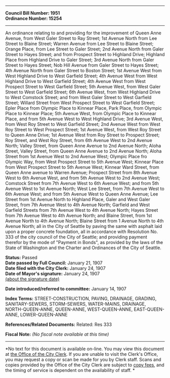 * * * * *  
  
**Council Bill Number: [](#h0)[](#h2)1951**   
**Ordinance Number: 15254**  
  
* * * * *  
  
An ordinance relating to and providing for the improvement of Queen Anne Avenue, from West Galer Street to Ray Street; 1st Avenue North from Lee Street to Blaine Street; Warren Avenue from Lee Street to Blaine Street; Orange Place, from Lee Street to Galer Street; 2nd Avenue North from Galer Street to Hayes Street; and from Prospect Street to Highland Drive; Highland Place from Highland Drive to Galer Street; 3rd Avenue North from Galer Street to Hayes Street; Nob Hill Avenue from Galer Street to Hayes Street; 4th Avenue North from Galer Street to Boston Street; 1st Avenue West from West Highland Drive to West Garfield Street; 4th Avenue West from West Highland Drive to West Garfield Street; 4th Avenue West from West Prospect Street to West Garfield Street; 5th Avenue West, from West Galer Street to West Garfield Street; 6th Avenue West, from West Highland Drive to West Comstock Street; and from West Galer Street to West Garfield Street; Willard Street from West Prospect Street to West Garfield Street; Epler Place from Olympic Place to Kinnear Place, Park Place, from Olympic Place to Kinnear Place; 5th Avenue West, from Olympic Place to Kinnear Place, and from 5th Avenue West to West Highland Drive; 3rd Avenue West, from West Roy Street to West Garfield Street; 2nd Avenue West from West Roy Street to West Prospect Street; 1st Avenue West, from West Roy Street to Queen Anne Drive; 1st Avenue West from Roy Street to Prospect Street; Roy Street, and West Roy Street, from 6th Avenue West to 2nd Avenue North; Valley Street, from Queen Anne Avenue to 2nd Avenue North; Aloha Street, Valley Street, from Queen Anne Avenue to 2nd Avenue North; Aloha Street from 1st Avenue West to 2nd Avenue West; Olympic Place fro Olympic Way, from West Prospect Street to 5th Avenue West; Kinnear Place from West Prospect Street to 5th Avenue West; Kinnear Ward Street, from Queen Anne avenue to Warren Avenue; Prospect Street from 8th Avenue West to 6th Avenue West, and from 5th Avenue West to 2nd Avenue West; Comstock Street from 7th Avenue West to 6th Avenue West; and from 5th Avenue West to 1st Avenue North; West Lee Street, from 7th Avenue West to 6th Avenue West; and from 5th Avenue West to Queen Anne Avenue; Lee Street from 1st Avenue North to Highland Place, Galer and West Galer Street, from 7th Avenue West to 4th Avenue North; Garfield and West Garfield Streets from 7th Avenue West to 4th Avenue North; Hayes Street from 7th Avenue West to 4th Avenue North; and Blaine Street, from 1st Avenue North to 4th Avenue North; Blaine Street from 1 Avenue North to 4th Avenue North; all in the City of Seattle by paving the same with asphalt laid upon a proper concrete foundation, all in accordance with Resolution No. 333 of the city council of the City of Seattle; and providing payment therefor by the mode of "Payment in Bonds", as provided by the laws of the State of Washington and the Charter and Ordinances of the City of Seattle.  
  
**Status:** Passed   
**Date passed by Full Council:** January 21, 1907   
**Date filed with the City Clerk:** January 24, 1907   
**Date of Mayor's signature:** January 24, 1907   
[(about the signature date)](/~public/approvaldate.htm)   
  
  
**Date introduced/referred to committee:** January 14, 1907   
  
**Index Terms:** STREET-CONSTRUCTION, PAVING, DRAINAGE, GRADING, SANITARY-SEWERS, STORM-SEWERS, WATER-MAINS, DRAINAGE, NORTH-QUEEN-ANNE, QUEEN-ANNE, WEST-QUEEN-ANNE, EAST-QUEEN-ANNE, LOWER-QUEEN-ANNE  
  
**References/Related Documents:** Related: Res 333  
  
**Fiscal Note:** *(No fiscal note available at this time)*  
  
* * * * *  
  
*No text for this document is available on-line. You may view this document at [the Office of the City Clerk](http://www.seattle.gov/leg/clerk/contactUs.htm). If you are unable to visit the Clerk's Office, you may request a copy or scan be made for you by Clerk staff. Scans and copies provided by the Office of the City Clerk are subject to [copy fees](http://clerk.seattle.gov/~public/clerkfees.htm), and the timing of service is dependent on the availability of staff. *  
  
  
